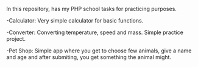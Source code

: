 In this repository, has my PHP school tasks for practicing purposes. 

-Calculator: Very simple calculator for basic functions. 

-Converter:  Converting temperature, speed and mass. Simple practice project.

-Pet Shop: Simple app where you get to choose few animals, give a name and age and after submiting, you get something the animal might.
